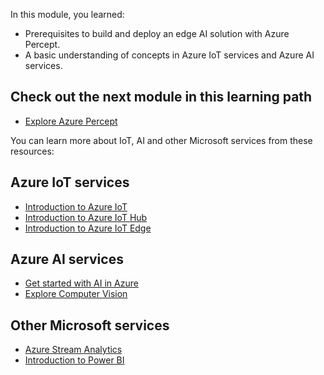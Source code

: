 In this module, you learned: 

- Prerequisites to build and deploy an edge AI solution with Azure Percept.
- A basic understanding of concepts in Azure IoT services and Azure AI services.

## Check out the next module in this learning path

- [Explore Azure Percept](/learn/modules/explore-azure-percept/)

You can learn more about IoT, AI and other Microsoft services from these resources:

## Azure IoT services

- [Introduction to Azure IoT](/learn/modules/introduction-iot/)
- [Introduction to Azure IoT Hub](/learn/modules/introduction-to-iot-hub/)
- [Introduction to Azure IoT Edge](/learn/modules/introduction-iot-edge/)  

## Azure AI services

- [Get started with AI in Azure](/learn/modules/get-started-ai-fundamentals/)
- [Explore Computer Vision](/learn/paths/explore-computer-vision-microsoft-azure/) 

## Other Microsoft services

- [Azure Stream Analytics](/learn/paths/implement-data-streaming-with-asa/)
- [Introduction to Power BI](/learn/modules/introduction-power-bi/)
